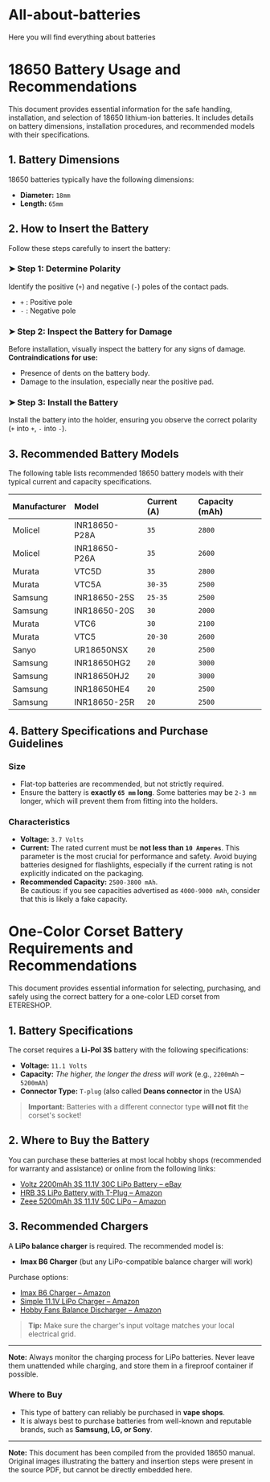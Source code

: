 # All-about-batteries
Here you will find everything about batteries

# 18650 Battery Usage and Recommendations

This document provides essential information for the safe handling, installation, and selection of 18650 lithium-ion batteries. It includes details on battery dimensions, installation procedures, and recommended models with their specifications.

## 1. Battery Dimensions

18650 batteries typically have the following dimensions:
* **Diameter:** `18mm`
* **Length:** `65mm`

## 2. How to Insert the Battery

Follow these steps carefully to insert the battery:

### ➤ Step 1: Determine Polarity
Identify the positive (`+`) and negative (`-`) poles of the contact pads.
* `+` : Positive pole  
* `-` : Negative pole

### ➤ Step 2: Inspect the Battery for Damage
Before installation, visually inspect the battery for any signs of damage.  
**Contraindications for use:**
* Presence of dents on the battery body.
* Damage to the insulation, especially near the positive pad.

### ➤ Step 3: Install the Battery
Install the battery into the holder, ensuring you observe the correct polarity (`+` into `+`, `-` into `-`).

## 3. Recommended Battery Models

The following table lists recommended 18650 battery models with their typical current and capacity specifications.

| Manufacturer | Model         | Current (A) | Capacity (mAh) |
| :----------- | :------------ | :---------- | :------------- |
| Molicel      | INR18650-P28A | `35`        | `2800`         |
| Molicel      | INR18650-P26A | `35`        | `2600`         |
| Murata       | VTC5D         | `35`        | `2800`         |
| Murata       | VTC5A         | `30-35`     | `2500`         |
| Samsung      | INR18650-25S  | `25-35`     | `2500`         |
| Samsung      | INR18650-20S  | `30`        | `2000`         |
| Murata       | VTC6          | `30`        | `2100`         |
| Murata       | VTC5          | `20-30`     | `2600`         |
| Sanyo        | UR18650NSX    | `20`        | `2500`         |
| Samsung      | INR18650HG2   | `20`        | `3000`         |
| Samsung      | INR18650HJ2   | `20`        | `3000`         |
| Samsung      | INR18650HE4   | `20`        | `2500`         |
| Samsung      | INR18650-25R  | `20`        | `2500`         |

## 4. Battery Specifications and Purchase Guidelines

### Size
* Flat-top batteries are recommended, but not strictly required.
* Ensure the battery is **exactly `65 mm` long**. Some batteries may be `2-3 mm` longer, which will prevent them from fitting into the holders.

### Characteristics
* **Voltage:** `3.7 Volts`
* **Current:** The rated current must be **not less than `10 Amperes`**. This parameter is the most crucial for performance and safety. Avoid buying batteries designed for flashlights, especially if the current rating is not explicitly indicated on the packaging.
* **Recommended Capacity:** `2500-3800 mAh`.  
  Be cautious: if you see capacities advertised as `4000-9000 mAh`, consider that this is likely a fake capacity.

# One-Color Corset Battery Requirements and Recommendations

This document provides essential information for selecting, purchasing, and safely using the correct battery for a one-color LED corset from ETERESHOP.

## 1. Battery Specifications

The corset requires a **Li-Pol 3S** battery with the following specifications:

* **Voltage:** `11.1 Volts`
* **Capacity:** *The higher, the longer the dress will work* (e.g., `2200mAh` – `5200mAh`)
* **Connector Type:** `T-plug` (also called **Deans connector** in the USA)

> **Important:** Batteries with a different connector type **will not fit** the corset's socket!

## 2. Where to Buy the Battery

You can purchase these batteries at most local hobby shops (recommended for warranty and assistance) or online from the following links:

* [Voltz 2200mAh 3S 11.1V 30C LiPo Battery – eBay](https://www.ebay.com/itm/Voltz-2200mAh-3S-11-1v-30C-LiPo-Battery/142737322581)
* [HRB 3S LiPo Battery with T-Plug – Amazon](https://www.amazon.com/HRB-Connector-Quadcopter-Helicopter-Airplane/dp/B06XKW4X6F)
* [Zeee 5200mAh 3S 11.1V 50C LiPo – Amazon](https://www.amazon.com/Zeee-5200mAh-50C-11-1V-Compatible/dp/B07CWS1HC5)

## 3. Recommended Chargers

A **LiPo balance charger** is required. The recommended model is:

* **Imax B6 Charger** (but any LiPo-compatible balance charger will work)

Purchase options:

* [Imax B6 Charger – Amazon](https://www.amazon.com/Intelligent-Multifunction-Battery-Balance-Charger/dp/B07HNBQKNK)
* [Simple 11.1V LiPo Charger – Amazon](https://www.amazon.com/Charger-Balance-Discharger-Digital-Batteries/dp/B07V5CPYRS)
* [Hobby Fans Balance Discharger – Amazon](https://www.amazon.com/Hobby-Fans-Professional-Balance-Discharger/dp/B09XC91BWJ)

> **Tip:** Make sure the charger's input voltage matches your local electrical grid.


---

**Note:** Always monitor the charging process for LiPo batteries. Never leave them unattended while charging, and store them in a fireproof container if possible.

### Where to Buy

* This type of battery can reliably be purchased in **vape shops**.
* It is always best to purchase batteries from well-known and reputable brands, such as **Samsung, LG, or Sony**.

---

**Note:** This document has been compiled from the provided 18650 manual. Original images illustrating the battery and insertion steps were present in the source PDF, but cannot be directly embedded here.
